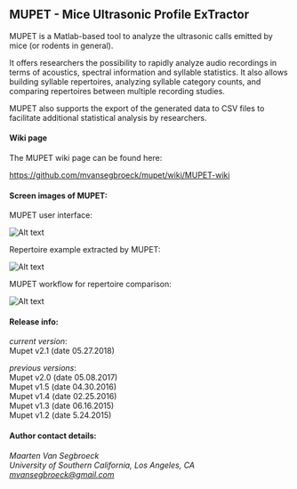 ## MUPET - Mice Ultrasonic Profile ExTractor

MUPET is a Matlab-based tool to analyze the ultrasonic calls emitted by mice (or rodents in general).

It offers researchers the possibility to rapidly analyze audio recordings in terms of acoustics, spectral information and syllable statistics. It also allows building syllable repertoires, analyzing syllable category counts, and comparing repertoires between multiple recording studies. 

MUPET also supports the export of the generated data to CSV files to facilitate additional statistical analysis by researchers.

#### Wiki page

The MUPET wiki page can be found here:

https://github.com/mvansegbroeck/mupet/wiki/MUPET-wiki

#### Screen images of MUPET:

MUPET user interface:

![Alt text](https://s3.amazonaws.com/mupet/figures/repertoire.png "Mupet screen image")

Repertoire example extracted by MUPET:

![Alt text](https://s3.amazonaws.com/mupet/figures/repertoire.png "Mupet screen image")

MUPET workflow for repertoire comparison:

![Alt text](https://s3.amazonaws.com/mupet/figures/repertoire_comparison.png "Mupet screen image")


#### Release info: 

*current version*:  
Mupet v2.1 (date 05.27.2018)  

*previous versions*:  
Mupet v2.0 (date 05.08.2017)  
Mupet v1.5 (date 04.30.2016)  
Mupet v1.4 (date 02.25.2016)  
Mupet v1.3 (date 06.16.2015)  
Mupet v1.2 (date 5.24.2015)  

#### Author contact details:

*Maarten Van Segbroeck*  
*University of Southern California, Los Angeles, CA*  
*mvansegbroeck@gmail.com*  
